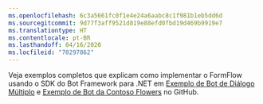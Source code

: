 ```yaml
---
ms.openlocfilehash: 6c3a5661fc0f1e4e24a6aabc8c1f981b1eb5dd6d
ms.sourcegitcommit: 9d77f3aff9521d819e88efd0fbd19d469b9919e7
ms.translationtype: HT
ms.contentlocale: pt-BR
ms.lasthandoff: 04/16/2020
ms.locfileid: "70297862"
---
```

Veja exemplos completos que explicam como implementar o FormFlow usando o SDK do Bot Framework para .NET em <a href="https://aka.ms/v3-cs-core-multiDialogs" target="_blank">Exemplo de Bot de Diálogo Múltiplo</a> e <a href="https://aka.ms/v3-cs-demo-contosoFlowers" target="_blank">Exemplo de Bot da Contoso Flowers</a> no GitHub.

